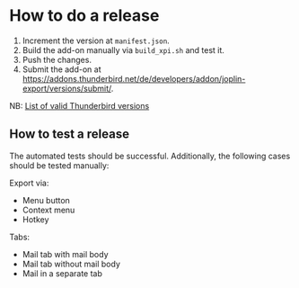# How to do a release

1. Increment the version at `manifest.json`.
2. Build the add-on manually via `build_xpi.sh` and test it.
3. Push the changes.
4. Submit the add-on at <https://addons.thunderbird.net/de/developers/addon/joplin-export/versions/submit/>.

NB: [List of valid Thunderbird versions](https://addons.thunderbird.net/en-US/thunderbird/pages/appversions/)

## How to test a release

The automated tests should be successful. Additionally, the following cases should be tested manually:

Export via:

- Menu button
- Context menu
- Hotkey

Tabs:

- Mail tab with mail body
- Mail tab without mail body
- Mail in a separate tab
